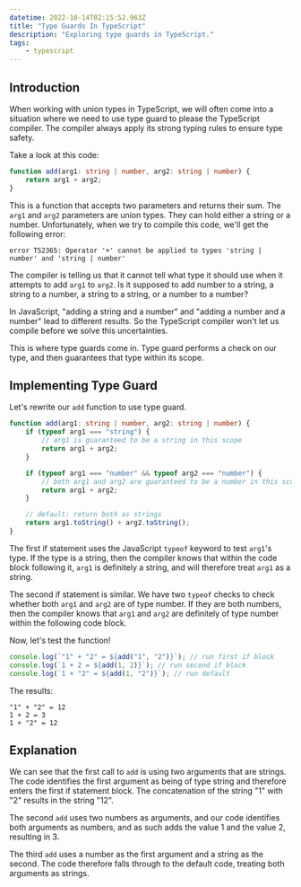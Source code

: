 ```yaml
---
datetime: 2022-10-14T02:15:52.963Z
title: "Type Guards In TypeScript"
description: "Exploring type guards in TypeScript."
tags: 
	- typescript
---
```


## Introduction

When working with union types in TypeScript, we will often come into a situation where we need to use type guard to please the TypeScript compiler. The compiler always apply its strong typing rules to ensure type safety.

Take a look at this code:

```ts
function add(arg1: string | number, arg2: string | number) {
	return arg1 + arg2;
}
```

This is a function that accepts two parameters and returns their sum. The `arg1` and `arg2` parameters are union types. They can hold either a string or a number. Unfortunately, when we try to compile this code, we'll get the following error:

```
error TS2365: Operator '+' cannot be applied to types 'string | number' and 'string | number'
```

The compiler is telling us that it cannot tell what type it should use when it attempts to add `arg1` to `arg2`. Is it supposed to add number to a string, a string to a number, a string to a string, or a number to a number?

In JavaScript, "adding a string and a number" and "adding a number and a number" lead to different results. So the TypeScript compiler won't let us compile before we solve this uncertainties.

This is where type guards come in. Type guard performs a check on our type, and then guarantees that type within its scope.

## Implementing Type Guard

Let's rewrite our `add` function to use type guard.

```ts
function add(arg1: string | number, arg2: string | number) {
	if (typeof arg1 === "string") {
		// arg1 is guaranteed to be a string in this scope
		return arg1 + arg2;
	}

	if (typeof arg1 === "number" && typeof arg2 === "number") {
		// both arg1 and arg2 are guaranteed to be a number in this scope
		return arg1 + arg2;
	}

	// default: return both as strings
	return arg1.toString() + arg2.toString();
}
```

The first if statement uses the JavaScript `typeof` keyword to test `arg1`'s type. If the type is a string, then the compiler knows that within the code block following it, `arg1` is definitely a string, and will therefore treat `arg1` as a string.

The second if statement is similar. We have two `typeof` checks to check whether both `arg1` and `arg2` are of type number. If they are both numbers, then the compiler knows that `arg1` and `arg2` are definitely of type number within the following code block.

Now, let's test the function!

```ts
console.log(`"1" + "2" = ${add("1", "2")}`); // run first if block
console.log(`1 + 2 = ${add(1, 2)}`); // run second if block
console.log(`1 + "2" = ${add(1, "2")}`); // run default
```

The results:

```
"1" + "2" = 12
1 + 2 = 3
1 + "2" = 12
```

## Explanation

We can see that the first call to `add` is using two arguments that are strings. The code identifies the first argument as being of type string and therefore enters the first if statement block. The concatenation of the string "1" with "2" results in the string "12".

The second `add` uses two numbers as arguments, and our code identifies both arguments as numbers, and as such adds the value 1 and the value 2, resulting in 3.

The third `add` uses a number as the first argument and a string as the second. The code therefore falls through to the default code, treating both arguments as strings.
